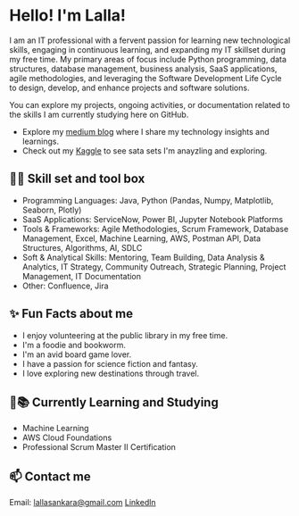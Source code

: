 # Hello! I'm Lalla!

I am an IT professional with a fervent passion for learning new technological skills, engaging in continuous learning, and expanding my IT skillset during my free time. My primary areas of focus include Python programming, data structures, database management, business analysis, SaaS applications, agile methodologies, and leveraging the Software Development Life Cycle to design, develop, and enhance projects and software solutions.

You can explore my projects, ongoing activities, or documentation related to the skills I am currently studying here on GitHub.

- Explore my [medium blog](https://medium.com/@techlala) where I share my technology insights and learnings.
- Check out my [Kaggle](https://www.kaggle.com/lallasankara) to see sata sets I'm anayzling and exploring.

## 👩‍💻 Skill set and tool box 
- Programming Languages: Java, Python (Pandas, Numpy, Matplotlib, Seaborn, Plotly)
- SaaS Applications: ServiceNow, Power BI, Jupyter Notebook Platforms
- Tools & Frameworks: Agile Methodologies, Scrum Framework, Database Management, Excel, Machine Learning, AWS, Postman API, Data Structures, Algorithms, AI, SDLC
- Soft & Analytical Skills: Mentoring, Team Building, Data Analysis & Analytics, IT Strategy, Community Outreach, Strategic Planning, Project Management, IT Documentation
- Other: Confluence, Jira

## ✨ Fun Facts about me 
- I enjoy volunteering at the public library in my free time.
- I'm a foodie and bookworm.
- I'm an avid board game lover.
- I have a passion for science fiction and fantasy.
- I love exploring new destinations through travel.

## 🧠📚 Currently Learning and Studying 
- Machine Learning
- AWS Cloud Foundations
- Professional Scrum Master II Certification

## 📫 Contact me
Email: lallasankara@gmail.com
[Linkedln](https://www.linkedin.com/in/lallasankara/)

